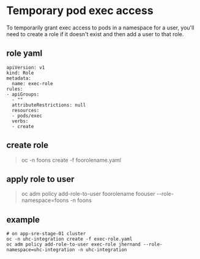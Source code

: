 # Temporary pod exec access
To temporarily grant exec access to pods in a namespace for a user, you'll need to create a role if it doesn't exist and then add a user to that role.

## role yaml
```
apiVersion: v1
kind: Role
metadata:
  name: exec-role
rules:
- apiGroups:
  - ""
  attributeRestrictions: null
  resources:
  - pods/exec
  verbs:
  - create
```

## create role
> oc -n foons create -f foorolename.yaml

## apply role to user
> oc adm policy add-role-to-user foorolename foouser --role-namespace=foons -n foons


## example
```
# on app-sre-stage-01 cluster
oc -n uhc-integration create -f exec-role.yaml
oc adm policy add-role-to-user exec-role jhernand --role-namespace=uhc-integration -n uhc-integration
```

